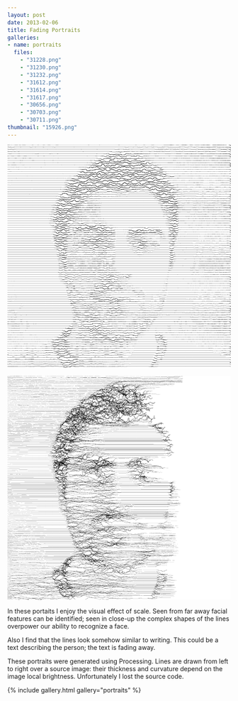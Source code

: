 ```yaml
---
layout: post
date: 2013-02-06
title: Fading Portraits
galleries:
- name: portraits
  files:
	- "31228.png"
	- "31230.png"
	- "31232.png"
	- "31612.png"
	- "31614.png"
	- "31617.png"
	- "30656.png"
	- "30703.png"
	- "30711.png"
thumbnail: "15926.png"
---
```


![portrait](15926.png)

![portrait](31614.png)

In these portaits I enjoy the visual effect of scale. Seen from far away facial features can be 
identified; seen in close-up the complex shapes of the lines overpower our ability to recognize a face. 

Also I find that the lines look somehow similar to writing. This could be a text describing the person; 
the text is fading away.


These portraits were generated using Processing. Lines are drawn from left to right over a source image: 
their thickness and curvature depend on the image local brightness. Unfortunately I lost the source code.

{% include gallery.html gallery="portraits" %}
